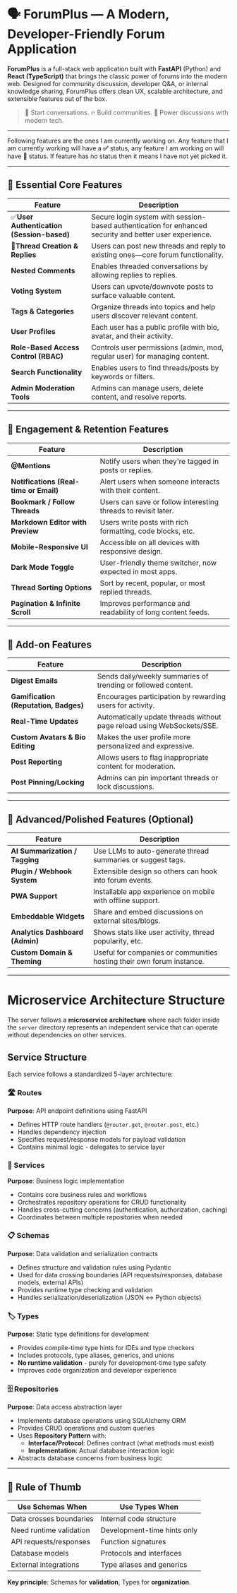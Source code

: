 # 🗣️ ForumPlus — A Modern, Developer-Friendly Forum Application

**ForumPlus** is a full-stack web application built with **FastAPI** (Python) and **React (TypeScript)** that brings the classic power of forums into the modern web. Designed for community discussion, developer Q&A, or internal knowledge sharing, ForumPlus offers clean UX, scalable architecture, and extensible features out of the box.

> 💬 Start conversations. 🔥 Build communities. 🚀 Power discussions with modern tech.

---

Following features are the ones I am currently working on. Any feature that I am currently working will have a **✅** status, any feature I am working on will have **🔧** status. If feature has no status then it means I have not yet picked it.

---

## 🥇 **Essential Core Features**

| Feature                                   | Description                                                                                             |
| ----------------------------------------- | ------------------------------------------------------------------------------------------------------- |
| ✅**User Authentication (Session-based)** | Secure login system with session-based authentication for enhanced security and better user experience. |
| **🔧Thread Creation & Replies**           | Users can post new threads and reply to existing ones—core forum functionality.                         |
| **Nested Comments**                       | Enables threaded conversations by allowing replies to replies.                                          |
| **Voting System**                         | Users can upvote/downvote posts to surface valuable content.                                            |
| **Tags & Categories**                     | Organize threads into topics and help users discover relevant content.                                  |
| **User Profiles**                         | Each user has a public profile with bio, avatar, and their activity.                                    |
| **Role-Based Access Control (RBAC)**      | Controls user permissions (admin, mod, regular user) for managing content.                              |
| **Search Functionality**                  | Enables users to find threads/posts by keywords or filters.                                             |
| **Admin Moderation Tools**                | Admins can manage users, delete content, and resolve reports.                                           |

---

## 🥈 **Engagement & Retention Features**

| Feature                                | Description                                                    |
| -------------------------------------- | -------------------------------------------------------------- |
| **@Mentions**                          | Notify users when they're tagged in posts or replies.          |
| **Notifications (Real-time or Email)** | Alert users when someone interacts with their content.         |
| **Bookmark / Follow Threads**          | Users can save or follow interesting threads to revisit later. |
| **Markdown Editor with Preview**       | Users write posts with rich formatting, code blocks, etc.      |
| **Mobile-Responsive UI**               | Accessible on all devices with responsive design.              |
| **Dark Mode Toggle**                   | User-friendly theme switcher, now expected in most apps.       |
| **Thread Sorting Options**             | Sort by recent, popular, or most replied threads.              |
| **Pagination & Infinite Scroll**       | Improves performance and readability of long content feeds.    |

---

## 🥉 **Add-on Features**

| Feature                               | Description                                                            |
| ------------------------------------- | ---------------------------------------------------------------------- |
| **Digest Emails**                     | Sends daily/weekly summaries of trending or followed content.          |
| **Gamification (Reputation, Badges)** | Encourages participation by rewarding users for activity.              |
| **Real-Time Updates**                 | Automatically update threads without page reload using WebSockets/SSE. |
| **Custom Avatars & Bio Editing**      | Makes the user profile more personalized and expressive.               |
| **Post Reporting**                    | Allows users to flag inappropriate content for moderation.             |
| **Post Pinning/Locking**              | Admins can pin important threads or lock discussions.                  |

---

## 🚀 **Advanced/Polished Features (Optional)**

| Feature                         | Description                                                           |
| ------------------------------- | --------------------------------------------------------------------- |
| **AI Summarization / Tagging**  | Use LLMs to auto-generate thread summaries or suggest tags.           |
| **Plugin / Webhook System**     | Extensible design so others can hook into forum events.               |
| **PWA Support**                 | Installable app experience on mobile with offline support.            |
| **Embeddable Widgets**          | Share and embed discussions on external sites/blogs.                  |
| **Analytics Dashboard (Admin)** | Shows stats like user activity, thread popularity, etc.               |
| **Custom Domain & Theming**     | Useful for companies or communities hosting their own forum instance. |

---

# Microservice Architecture Structure

The server follows a **microservice architecture** where each folder inside the `server` directory represents an independent service that can operate without dependencies on other services.

## Service Structure

Each service follows a standardized 5-layer architecture:

### 🛣️ Routes

**Purpose**: API endpoint definitions using FastAPI

- Defines HTTP route handlers (`@router.get`, `@router.post`, etc.)
- Handles dependency injection
- Specifies request/response models for payload validation
- Contains minimal logic - delegates to service layer

### 🏢 Services

**Purpose**: Business logic implementation

- Contains core business rules and workflows
- Orchestrates repository operations for CRUD functionality
- Handles cross-cutting concerns (authentication, authorization, caching)
- Coordinates between multiple repositories when needed

### 📋 Schemas

**Purpose**: Data validation and serialization contracts

- Defines structure and validation rules using Pydantic
- Used for data crossing boundaries (API requests/responses, database models, external APIs)
- Provides runtime type checking and validation
- Handles serialization/deserialization (JSON ↔ Python objects)

### 🏷️ Types

**Purpose**: Static type definitions for development

- Provides compile-time type hints for IDEs and type checkers
- Includes protocols, type aliases, generics, and unions
- **No runtime validation** - purely for development-time type safety
- Improves code organization and developer experience

### 🗄️ Repositories

**Purpose**: Data access abstraction layer

- Implements database operations using SQLAlchemy ORM
- Provides CRUD operations and custom queries
- Uses **Repository Pattern** with:
  - **Interface/Protocol**: Defines contract (what methods must exist)
  - **Implementation**: Actual database interaction logic
- Abstracts database concerns from business logic

---

## 📐 Rule of Thumb

| **Use Schemas When**    | **Use Types When**          |
| ----------------------- | --------------------------- |
| Data crosses boundaries | Internal code structure     |
| Need runtime validation | Development-time hints only |
| API requests/responses  | Function signatures         |
| Database models         | Protocols and interfaces    |
| External integrations   | Type aliases and generics   |

**Key principle**: Schemas for **validation**, Types for **organization**.
